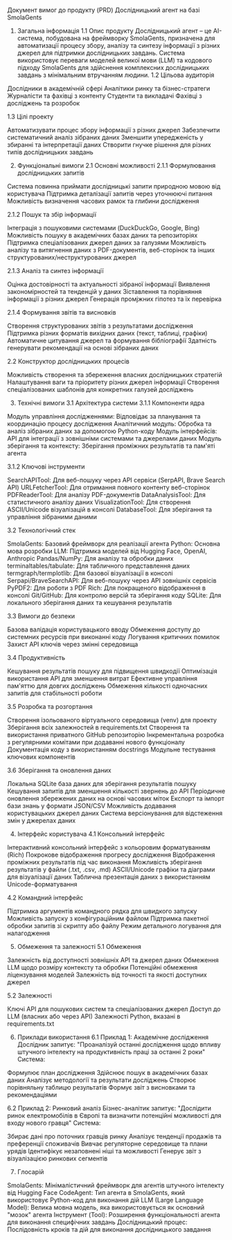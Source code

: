 Документ вимог до продукту (PRD)
Дослідницький агент на базі SmolaGents
1. Загальна інформація
1.1 Опис продукту
Дослідницький агент – це AI-система, побудована на фреймворку SmolaGents, призначена для автоматизації процесу збору, аналізу та синтезу інформації з різних джерел для підтримки дослідницьких завдань. Система використовує переваги моделей великої мови (LLM) та кодового підходу SmolaGents для здійснення комплексних дослідницьких завдань з мінімальним втручанням людини.
1.2 Цільова аудиторія

Дослідники в академічній сфері
Аналітики ринку та бізнес-стратеги
Журналісти та фахівці з контенту
Студенти та викладачі
Фахівці з досліджень та розробок

1.3 Цілі проекту

Автоматизувати процес збору інформації з різних джерел
Забезпечити систематичний аналіз зібраних даних
Зменшити упередженість у збиранні та інтерпретації даних
Створити гнучке рішення для різних типів дослідницьких завдань

2. Функціональні вимоги
2.1 Основні можливості
2.1.1 Формулювання дослідницьких запитів

Система повинна приймати дослідницькі запити природною мовою від користувача
Підтримка деталізації запитів через уточнюючі питання
Можливість визначення часових рамок та глибини дослідження

2.1.2 Пошук та збір інформації

Інтеграція з пошуковими системами (DuckDuckGo, Google, Bing)
Можливість пошуку в академічних базах даних та репозиторіях
Підтримка спеціалізованих джерел даних за галузями
Можливість аналізу та витягнення даних з PDF-документів, веб-сторінок та інших структурованих/неструктурованих джерел

2.1.3 Аналіз та синтез інформації

Оцінка достовірності та актуальності зібраної інформації
Виявлення закономірностей та тенденцій у даних
Зіставлення та порівняння інформації з різних джерел
Генерація промjжних гіпотез та їх перевірка

2.1.4 Формування звітів та висновків

Створення структурованих звітів з результатами дослідження
Підтримка різних форматів вихідних даних (текст, таблиці, графіки)
Автоматичне цитування джерел та формування бібліографії
Здатність генерувати рекомендації на основі зібраних даних

2.2 Конструктор дослідницьких процесів

Можливість створення та збереження власних дослідницьких стратегій
Налаштування ваги та пріоритету різних джерел інформації
Створення спеціалізованих шаблонів для конкретних галузей досліджень

3. Технічні вимоги
3.1 Архітектура системи
3.1.1 Компоненти ядра

Модуль управління дослідженнями: Відповідає за планування та координацію процесу дослідження
Аналітичний модуль: Обробка та аналіз зібраних даних за допомогою Python-коду
Модуль інтерфейсів: API для інтеграції з зовнішніми системами та джерелами даних
Модуль зберігання та контексту: Зберігання проміжних результатів та пам'яті агента

3.1.2 Ключові інструменти

SearchAPITool: Для веб-пошуку через API сервіси (SerpAPI, Brave Search API)
URLFetcherTool: Для отримання повного контенту веб-сторінок
PDFReaderTool: Для аналізу PDF-документів
DataAnalysisTool: Для статистичного аналізу даних
VisualizationTool: Для створення ASCII/Unicode візуалізацій в консолі
DatabaseTool: Для зберігання та управління зібраними даними

3.2 Технологічний стек

SmolaGents: Базовий фреймворк для реалізації агента
Python: Основна мова розробки
LLM: Підтримка моделей від Hugging Face, OpenAI, Anthropic
Pandas/NumPy: Для аналізу та обробки даних
terminaltables/tabulate: Для табличного представлення даних
termgraph/termplotlib: Для базової візуалізації в консолі
Serpapi/BraveSearchAPI: Для веб-пошуку через API зовнішніх сервісів
PyPDF2: Для роботи з PDF
Rich: Для покращеного відображення в консолі
Git/GitHub: Для контролю версій та зберігання коду
SQLite: Для локального зберігання даних та кешування результатів

3.3 Вимоги до безпеки

Базова валідація користувацького вводу
Обмеження доступу до системних ресурсів при виконанні коду
Логування критичних помилок
Захист API ключів через змінні середовища

3.4 Продуктивність

Кешування результатів пошуку для підвищення швидкодії
Оптимізація використання API для зменшення витрат
Ефективне управління пам'яттю для довгих досліджень
Обмеження кількості одночасних запитів для стабільності роботи

3.5 Розробка та розгортання

Створення ізольованого віртуального середовища (venv) для проекту
Зберігання всіх залежностей в requirements.txt
Створення та використання приватного GitHub репозиторію
Інкрементальна розробка з регулярними комітами при додаванні нового функціоналу
Документація коду з використанням docstrings
Модульне тестування ключових компонентів

3.6 Зберігання та оновлення даних

Локальна SQLite база даних для зберігання результатів пошуку
Кешування запитів для зменшення кількості звернень до API
Періодичне оновлення збережених даних на основі часових міток
Експорт та імпорт бази знань у формати JSON/CSV
Можливість додавання користувацьких джерел даних
Система версіонування для відстеження змін у джерелах даних

4. Інтерфейс користувача
4.1 Консольний інтерфейс

Інтерактивний консольний інтерфейс з кольоровим форматуванням (Rich)
Покрокове відображення прогресу дослідження
Відображення проміжних результатів під час виконання
Можливість зберігання результатів у файли (.txt, .csv, .md)
ASCII/Unicode графіки та діаграми для візуалізації даних
Таблична презентація даних з використанням Unicode-форматування

4.2 Командний інтерфейс

Підтримка аргументів командного рядка для швидкого запуску
Можливість запуску з конфігураційним файлом
Підтримка пакетної обробки запитів зі скрипту або файлу
Режим детального логування для налагодження

5. Обмеження та залежності
5.1 Обмеження

Залежність від доступності зовнішніх API та джерел даних
Обмеження LLM щодо розміру контексту та обробки
Потенційні обмеження ліцензування моделей
Залежність від точності та якості доступних джерел

5.2 Залежності

Ключі API для пошукових систем та спеціалізованих джерел
Доступ до LLM (власних або через API)
Залежності Python, вказані в requirements.txt

6. Приклади використання
6.1 Приклад 1: Академічне дослідження
Дослідник запитує: "Проаналізуй останні дослідження щодо впливу штучного інтелекту на продуктивність праці за останні 2 роки"
Система:

Формулює план дослідження
Здійснює пошук в академічних базах даних
Аналізує методології та результати досліджень
Створює порівняльну таблицю результатів
Формує звіт з висновками та рекомендаціями

6.2 Приклад 2: Ринковий аналіз
Бізнес-аналітик запитує: "Дослідити ринок електромобілів в Європі та визначити потенційні можливості для входу нового гравця"
Система:

Збирає дані про поточних гравців ринку
Аналізує тенденції продажів та преференції споживачів
Вивчає регуляторне середовище та плани урядів
Ідентифікує незаповнені ніші та можливості
Генерує звіт з візуалізацією ринкових сегментів

7. Глосарій

SmolaGents: Мінімалістичний фреймворк для агентів штучного інтелекту від Hugging Face
CodeAgent: Тип агента в SmolaGents, який використовує Python-код для виконання дій
LLM (Large Language Model): Велика мовна модель, яка використовується як основний "мозок" агента
Інструмент (Tool): Розширення функціональності агента для виконання специфічних завдань
Дослідницький процес: Послідовність кроків та дій для виконання дослідницького завдання
